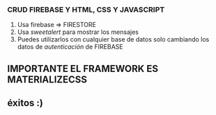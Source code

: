 ### CRUD FIREBASE Y HTML, CSS Y JAVASCRIPT


1. Usa firebase => FIRESTORE
2. Usa *sweetalert* para mostrar los mensajes
3. Puedes utilizarlos con cualquier base de datos solo cambiando los datos de *autenticación* de FIREBASE

## IMPORTANTE EL FRAMEWORK ES MATERIALIZECSS

## éxitos :)

